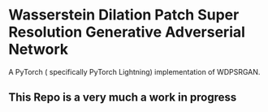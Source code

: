 # Wasserstein Dilation Patch Super Resolution Generative Adverserial Network

A PyTorch ( specifically PyTorch Lightning) implementation of WDPSRGAN.

## This Repo is a very much a work in progress